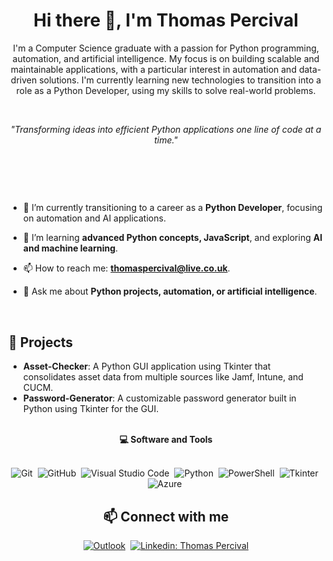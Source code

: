 <h1 align="center"> Hi there 👋, I'm Thomas Percival </h1>

<p align="center">
  I'm a Computer Science graduate with a passion for Python programming, automation, and artificial intelligence. My focus is on building scalable and maintainable applications, with a particular interest in automation and data-driven solutions. I'm currently learning new technologies to transition into a role as a Python Developer, using my skills to solve real-world problems.
</p>

<br>

<p align="center"><i>"Transforming ideas into efficient Python applications one line of code at a time."</i></p>

<br>

##

<br>

- 🔭 I’m currently transitioning to a career as a **Python Developer**, focusing on automation and AI applications.
  
- 🌱 I’m learning **advanced Python concepts, JavaScript**, and exploring **AI and machine learning**.
  
- 📫 How to reach me: **thomaspercival@live.co.uk**.
  
- 💬 Ask me about **Python projects, automation, or artificial intelligence**.

<br>

## 🚀 Projects

- **Asset-Checker**: A Python GUI application using Tkinter that consolidates asset data from multiple sources like Jamf, Intune, and CUCM.
- **Password-Generator**: A customizable password generator built in Python using Tkinter for the GUI.

<br>

<div align = "center">
  
<summary><b>💻 Software and Tools</b></summary>
<br>

![Git](https://img.shields.io/badge/-Git-F05032?style=for-the-badge&logo=git&logoColor=white)&nbsp;
![GitHub](https://img.shields.io/badge/-GitHub-181717?style=for-the-badge&logo=github)&nbsp;
![Visual Studio Code](https://img.shields.io/badge/-VSCODE-007ACC?style=for-the-badge&&logo=visual-studio-code&logoColor=white)&nbsp;
![Python](https://img.shields.io/badge/-Python-3776AB?style=for-the-badge&logo=python&logoColor=white)&nbsp;
![PowerShell](https://img.shields.io/badge/-PowerShell-5391FE?style=for-the-badge&logo=powershell&logoColor=white)&nbsp;
![Tkinter](https://img.shields.io/badge/-Tkinter-blue?style=for-the-badge)&nbsp;
![Azure](https://img.shields.io/badge/-Azure-0089D6?style=for-the-badge&logo=microsoft-azure&logoColor=white)&nbsp;

</div>

<h2 align="center">📫 Connect with me</h2>

<div align = "center">
  
[![Outlook](https://img.shields.io/badge/Microsoft_Outlook-0078D4?style=for-the-badge&logo=microsoft-outlook&logoColor=white&link=mailto:thomaspercival@live.co.uk)](mailto:thomaspercival@live.co.uk)&nbsp; 
[![Linkedin: Thomas Percival](https://img.shields.io/badge/-linkedin-blue?style=for-the-badge&logo=Linkedin&logoColor=white&link=https://www.linkedin.com/in/thomaspercival)](https://www.linkedin.com/in/thomaspercival)
  
</div>

<br>
